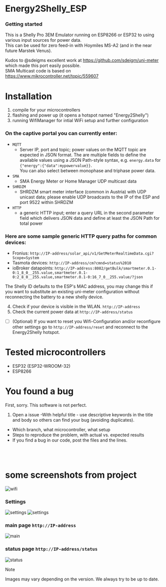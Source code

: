 # Energy2Shelly_ESP

### Getting started
This is a Shelly Pro 3EM Emulator running on ESP8266 or ESP32 to using various input sources for power data.<br>
This can be used for zero feed-in with Hoymiles MS-A2 (and in the near future Marstek Venus).

Kudos to @sdeigms excellent work at https://github.com/sdeigm/uni-meter which made this port easily possible.<br>
SMA Multicast code is based on https://www.mikrocontroller.net/topic/559607


# Installation
1) compile for your microcontrollers
2) flashing and power up (it opens a hotspot named "Energy2Shelly")
3) running WifiManager for intial WiFi setup and further configuration

  ### On the captive portal you can currently enter:
  - <code>MQTT</code>
    - Server IP, port and topic; power values on the MQTT topic are expected in JSON format. The are multiple fields to define the available values using a JSON Path-style syntax, e.g. <code>energy.data</code> for <code>{"energy":{"data":mypowervalue}}</code>.<br>
  You can also select between monophase and triphase power data.
  - <code>SMA</code>
    - SMA Energy Meter or Home Manager UDP multicast data
  - <code>SHRDZM</code>
      - SHRDZM smart meter interface (common in Austria) with UDP unicast data; please enable UDP broadcasts to the IP of the ESP and port 9522 within SHRDZM
  - <code>HTTP</code>
      - a generic HTTP input; enter a query URL in the second parameter field which delivers JSON data and define at least the JSON Path for total power
  
  ### Here are some sample generic HTTP query paths for common devices:
  - Fronius: <code>http://IP-address/solar_api/v1/GetMeterRealtimeData.cgi?Scope=System</code>
  - Tasmota devices: <code>http://IP-address/cm?cmnd=status%2010</code>
  - ioBroker datapoints: <code>http://IP-address:8082/getBulk/smartmeter.0.1-0:1_8_0__255.value,smartmeter.0.1-0:2_8_0__255.value,smartmeter.0.1-0:16_7_0__255.value/?json</code>
  
  The Shelly ID defaults to the ESP's MAC address, you may change this if you want to substitute an existing uni-meter configuration without reconnecting the battery to a new shelly device.
  
4) Check if your device is visible in the WLAN. <code>http://IP-address</code><br>
5) Check the current power data at <code>http://IP-address/status</code><br>
- [ ] \(Optional) If you want to reset you Wifi-Configuration and/or reconfigure other settings go to <code>http://IP-address/reset</code> and reconnect to the Energy2Shelly hotspot.

# Tested microcontrollers
* ESP32 (ESP32-WROOM-32)
* ESP8266

# You found a bug
First, sorry. This software is not perfect.
1. Open a issue
-With helpful title - use descriptive keywords in the title and body so others can find your bug (avoiding duplicates).
- Which branch, what microcontroller, what setup
- Steps to reproduce the problem, with actual vs. expected results
- If you find a bug in our code, post the files and the lines.
<br>
<br>

# some screenshots from project
  ![wifi](./screenshots/screenshot_01.png)

  ### Settings
  ![settings](./screenshots/screenshot_02.png)
  ![settings](./screenshots/screenshot_03.png)

  ### main page <code>http://IP-address</code>
  ![main](./screenshots/screenshot_04.png)

  ### status page <code>http://IP-address/status</code>
  ![status](./screenshots/screenshot_05.png)

  > [!NOTE]
> Images may vary depending on the version. We always try to be up to date.
